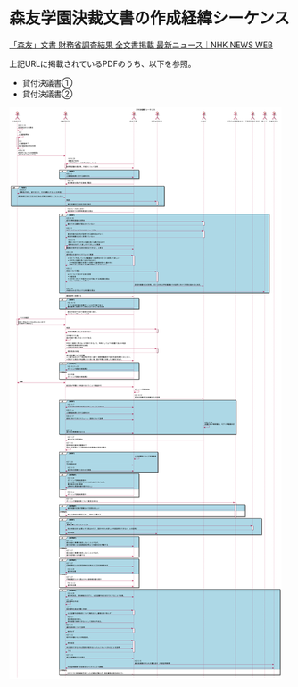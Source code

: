 # 森友学園決裁文書の作成経緯シーケンス #


[「森友」文書 財務省調査結果 全文書掲載 最新ニュース｜NHK NEWS WEB](https://www3.nhk.or.jp/news/special/moritomo_kakikae/)

上記URLに掲載されているPDFのうち、以下を参照。

- 貸付決議書①
- 貸付決議書②

![シーケンス画像](kinki.png)
